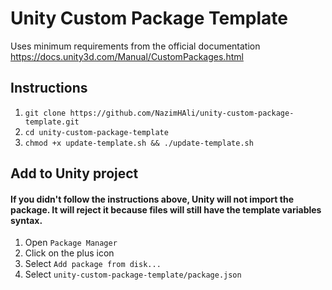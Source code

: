 # Unity Custom Package Template

Uses minimum requirements from the official documentation https://docs.unity3d.com/Manual/CustomPackages.html 

## Instructions
1. `git clone https://github.com/NazimHAli/unity-custom-package-template.git`
2. `cd unity-custom-package-template`
2. `chmod +x update-template.sh && ./update-template.sh`

## Add to Unity project
#### If you didn't follow the instructions above, Unity will not import the package. It will reject it because files will still have the template variables syntax.

1. Open `Package Manager`
2. Click on the plus icon
3. Select `Add package from disk...`
4. Select `unity-custom-package-template/package.json`
